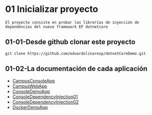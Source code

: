 # 01 Inicializar proyecto 

	El proyecto consiste en probar las librerías de inyección de dependencias del nuevo framework EF dotnetcore

##	01-01-Desde github clonar este proyecto

	git clone https://github.com/eduardolinaresp/dotnetCoreDemo.git
	
##	01-02-La documentación de cada aplicación  

- [CampusConsoleApp](CampusConsoleApp/campusconsoleapp.md)
- [CampusWebApp](CampusWebApp/campuswebapp.md)
- [ConsoleDemoApp](ConsoleDemoApp/consoledemoapp.md)
- [ConsoleDependencyInjection01](ConsoleDependencyInjection01/consoledependencyinjection01.md)
- [ConsoleDependencyInjection02](ConsoleDependencyInjection02/consoledependencyinjection02.md)
- [DockerDemoApp](DockerDemoApp/DockerDemoApp.md)
	
	